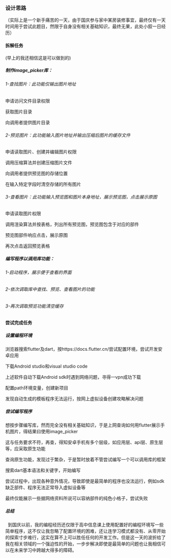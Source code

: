 ### 设计思路

（实际上是一个新手痛苦的一天，由于国庆参与家中某房装修事宜，最终仅有一天时间用于尝试此题目，然限于自身没有相关基础知识，最终无果，此处小叙一日经历）



#### 拆解任务

(早上的我还相信这是可以做到的)

##### 制作image\_picker库：

###### 1-查找图片：此功能仅输出图片地址

申请访问文件目录权限

获取图片目录

向调用者提供图片目录



###### 2-预览图片：此功能输入图片地址并输出压缩后图片的缓存文件

申请读取图片、创建并编辑图片权限

调用压缩算法并创建压缩图片文件

向调用者提供预览图的存储位置

在输入特定字段时清空存储的所有图片



###### 3-查看图片：此功能输入预览图和图片本身地址，展示预览图，点击展示原图

申请读取图片权限

调用渲染算法并按表格，列出所有预览图，预览图包含于对应的部件

预览图部件响应点击，展示原图

再次点击返回预览表格



##### 编写程序以调用库功能：

###### 1-启动程序，展示便于查看的界面

###### 2-依次调取库中查找、预览、查看图片的功能

###### 3-再次调取预览功能清空缓存



#### 尝试完成任务



##### 设置编程环境

浏览器搜索flutter及dart，按https://docs.flutter.cn/尝试配置环境，尝试开发安卓应用

下载Android studio和visual studio code

上述软件自动下载Android sdk时遇到网络问题，寻得一vpn成功下载

配置path环境变量，创建新项目

发现自动生成的模板程序无法运行，按网上虚拟设备创建攻略解决问题



##### 尝试编写程序

想按步骤编写库，然而完全没有相关基础知识，于是上网查询如何用flutter展示手机图片，得结果曰使用image\_picker

这与任务要求不符，再查，得知安卓手机有多个层级，如应用层、api层、原生层等，应采取原生功能

查询原生功能，发现过于繁杂，于是暂时放着不管尝试编写一个可以调用库的框架

搜索dart基本语法和关键字，开始编写

尝试过程中，出现各种意外情况，导致即使是最简单的程序也没法运行，例如sdk缺乏部件、程序无法正常导入虚拟设备等

最终仅能展示一些据网络资料所说可以容纳部件的纯色小格子，尝试失败



##### 总结

&nbsp;	到国庆以前，我的编程经历还仅限于高中信息课上使用配置好的编程环境写一些简单程序，这不仅让我忽略了配置环境的困难，还让连学习模式都没有、从零开始的探索寸步难行，这实在算不上可以胜任任何的开发工作。但是这一天的波折给了我在相关领域的一个强迫性的开始，一步步解决即使是最简单的问题也让我相信可以在未来学习中跨越大得多的障碍。











































